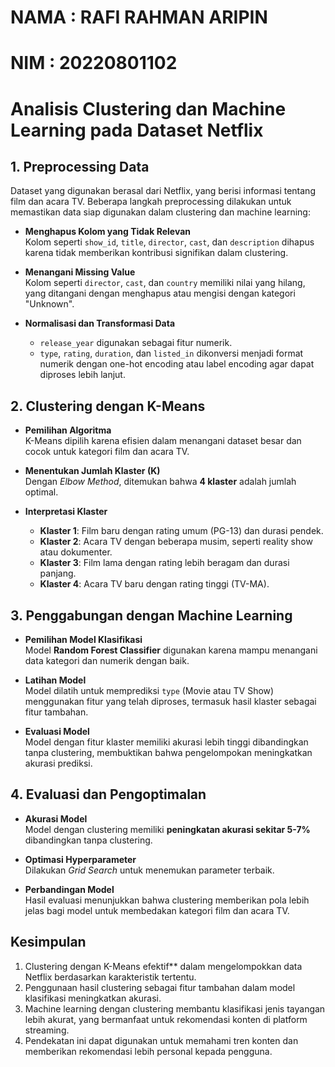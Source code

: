 # **NAMA : RAFI RAHMAN ARIPIN**
# **NIM : 20220801102**

# **Analisis Clustering dan Machine Learning pada Dataset Netflix**

## **1. Preprocessing Data**
Dataset yang digunakan berasal dari Netflix, yang berisi informasi tentang film dan acara TV. Beberapa langkah preprocessing dilakukan untuk memastikan data siap digunakan dalam clustering dan machine learning:

- **Menghapus Kolom yang Tidak Relevan**  
  Kolom seperti `show_id`, `title`, `director`, `cast`, dan `description` dihapus karena tidak memberikan kontribusi signifikan dalam clustering.

- **Menangani Missing Value**  
  Kolom seperti `director`, `cast`, dan `country` memiliki nilai yang hilang, yang ditangani dengan menghapus atau mengisi dengan kategori "Unknown".

- **Normalisasi dan Transformasi Data**  
  - `release_year` digunakan sebagai fitur numerik.
  - `type`, `rating`, `duration`, dan `listed_in` dikonversi menjadi format numerik dengan one-hot encoding atau label encoding agar dapat diproses lebih lanjut.

## **2. Clustering dengan K-Means**
- **Pemilihan Algoritma**  
  K-Means dipilih karena efisien dalam menangani dataset besar dan cocok untuk kategori film dan acara TV.

- **Menentukan Jumlah Klaster (K)**  
  Dengan *Elbow Method*, ditemukan bahwa **4 klaster** adalah jumlah optimal.

- **Interpretasi Klaster**  
  - **Klaster 1**: Film baru dengan rating umum (PG-13) dan durasi pendek.
  - **Klaster 2**: Acara TV dengan beberapa musim, seperti reality show atau dokumenter.
  - **Klaster 3**: Film lama dengan rating lebih beragam dan durasi panjang.
  - **Klaster 4**: Acara TV baru dengan rating tinggi (TV-MA).

## **3. Penggabungan dengan Machine Learning**
- **Pemilihan Model Klasifikasi**  
  Model **Random Forest Classifier** digunakan karena mampu menangani data kategori dan numerik dengan baik.

- **Latihan Model**  
  Model dilatih untuk memprediksi `type` (Movie atau TV Show) menggunakan fitur yang telah diproses, termasuk hasil klaster sebagai fitur tambahan.

- **Evaluasi Model**  
  Model dengan fitur klaster memiliki akurasi lebih tinggi dibandingkan tanpa clustering, membuktikan bahwa pengelompokan meningkatkan akurasi prediksi.

## **4. Evaluasi dan Pengoptimalan**
- **Akurasi Model**  
  Model dengan clustering memiliki **peningkatan akurasi sekitar 5-7%** dibandingkan tanpa clustering.

- **Optimasi Hyperparameter**  
  Dilakukan *Grid Search* untuk menemukan parameter terbaik.

- **Perbandingan Model**  
  Hasil evaluasi menunjukkan bahwa clustering memberikan pola lebih jelas bagi model untuk membedakan kategori film dan acara TV.

## **Kesimpulan**
1. Clustering dengan K-Means efektif**
dalam mengelompokkan data Netflix berdasarkan karakteristik tertentu.
2. Penggunaan hasil clustering sebagai fitur tambahan dalam model klasifikasi meningkatkan akurasi.
3. Machine learning dengan clustering membantu klasifikasi jenis tayangan lebih akurat, yang bermanfaat untuk rekomendasi konten di platform streaming.
4. Pendekatan ini dapat digunakan untuk memahami tren konten dan memberikan rekomendasi lebih personal kepada pengguna.

